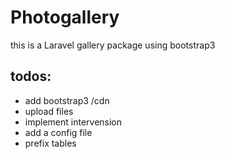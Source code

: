 Photogallery
============
this is a Laravel gallery package using bootstrap3


todos:
-------
- add bootstrap3 /cdn
- upload files
- implement intervension
- add a config file
- prefix tables